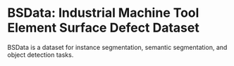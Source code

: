 # BSData: Industrial Machine Tool Element Surface Defect Dataset

BSData is a dataset for instance segmentation, semantic segmentation, and object detection tasks.